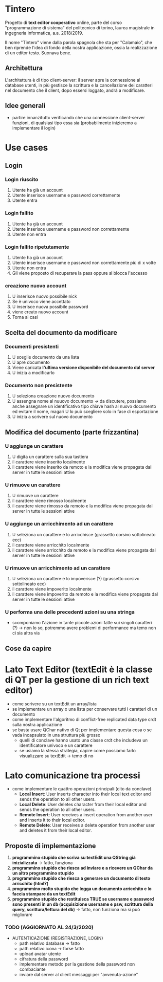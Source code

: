 # Tintero

Progetto di **text editor cooperativo** online, parte del corso "programmazione di sistema" del politecnico di torino, laurea magistrale in ingegneria informatica, a.a. 2018/2019.

Il nome "Tintero" viene dalla parola spagnola che sta per "Calamaio", che ben riprende l'idea di fondo della nostra applicazione, ossia la realizzazione di un editor testo. Suonava bene. 


## Architettura

L'architettura è di tipo client-server: il server apre la connessione al database utenti, in più gestisce la scrittura e la cancellazione dei caratteri nel documento che il client, dopo essersi loggato, andrà a modificare.

## Idee generali

- partire innanzitutto verificando che una connessione client-server funzioni, di qualsiasi tipo essa sia (probabilmente inizieremo a implementare il login)


# Use cases
## Login
### Login riuscito
1. Utente ha già un account
2. Utente inserisce username e password correttamente
3. Utente entra

### Login fallito
1. Utente ha già un account
2. Utente inserisce username e password non correttamente
3. Utente non entra

### Login fallito ripetutamente
1. Utente ha già un account
2. Utente inserisce username e password non correttamente più di x volte
3. Utente non entra
4. Gli viene proposto di recuperare la pass oppure si blocca l'accesso

### creazione nuovo account
1. U inserisce nuovo possibile nick
2. Se è univoco viene accettato
3. U inserisce nuova possibile password
4. viene creato nuovo account
5. Torna ai casi 

## Scelta del documento da modificare
### Documenti presistenti
1. U sceglie documento da una lista
2. U apre documento 
3. Viene caricata **l'ultima versione disponibile del documento dal server**
4. U inizia a modificarlo

### Documento non presistente
1. U seleziona creazione nuovo documento
2. U assengna nome al nuuovo documento -> da discutere, possiamo anche assegnare un identificativo tipo chiave hash al nuovo documento ed evitare il nome, magari U lo può scegliere solo in fase di esportazione
3. U inizia a scrivere sul nuovo documento

## Modifica del documento (parte frizzantina)
### U aggiunge un carattere
1. U digita un carattere sulla sua tastiera
2. il carattere viene inserito localmente
3. il carattere viene inserito da remoto e la modifica viene propagata dal server in tutte le sessioni attive

### U rimuove un carattere
1. U rimuove un carattere
2. il carattere viene rimosso localmente
3. il carattere viene rimosso da remoto e la modifica viene propagata dal server in tutte le sessioni attive

### U aggiunge un arricchimento ad un carattere
1. U seleziona un carattere e lo arricchisce (grassetto corsivo sottolineato ecc)
2. il carattere viene arricchito localmente
3. il carattere viene arricchito da remoto e la modifica viene propagata dal server in tutte le sessioni attive

### U rimuove un arricchimento ad un carattere
1. U seleziona un carattere e lo impoverisce (?) (grassetto corsivo sottolineato ecc)
2. il carattere viene impoverito localmente
3. il carattere viene impoverito da remoto e la modifica viene propagata dal server in tutte le sessioni attive

### U performa una delle precedenti azioni su una stringa
* scomponiamo l'azione in tante piccole azioni fatte sui singoli caratteri (?) -> non lo so, potremmo avere problemi di performance ma temo non ci sia altra via


## Cose da capire
# Lato Text Editor (textEdit è la classe di QT per la gestione di un rich text editor)
+ come scrivere su un textEdit un array/lista
+ se implementare un array o una lista per conservare tutti i caratteri di un documento
+ come implementare l'algoritmo di conflict-free replicated data type crdt sulla nostra applicazione
+ se basta usare QChar nativo di Qt per implementare questa cosa o se vada incapsulato in una struttura più grosso 
	* quelli di conclave hanno usato una classe crdt che includeva un identificatore univoco e un carattere
	* se usiamo la stessa strategia, capire come possiamo farlo visualizzare su textEdit -> temo di no 


# Lato comunicazione tra processi
+ come implementare le quattro operazioni principali (cito da conclave)
    * **Local Insert**: User inserts character into their local text editor and sends the operation to all other users.
    * **Local Delete**: User deletes character from their local editor and sends the operation to all other users.
    * **Remote Insert**: User receives a insert operation from another user and inserts it to their local editor.
    * **Remote Delete**: User receives a delete operation from another user and deletes it from their local editor.


## Proposte di implementazione
1. **programmino stupido che scriva su textEdit una QString già inizializzata** -> fatto, funziona 
2. **programmino stupido che riesca ad inviare e a ricevere un QChar da un altro programmino stupido**
3. **programmino stupido che riesca a generare un documento di testo arricchito (html?)**
4. **programmino molto stupido che legga un documento arricchito e lo faccia stampare da un textEdit**
5. **programmino stupido che restituisca TRUE se username e password sono presenti in un db (acquisizione username e psw, scrittura della query, scrittura/lettura del db)** -> fatto, non funziona ma si può migliorare

### **TODO (AGGIORNATO AL 24/3/2020)**

+ AUTENTICAZIONE (REGISTRAZIONE, LOGIN)
 	* path relativo database -> fatto
 	* path relativo icona -> forse fatto
 	* upload avatar utente
 	* cifratura della password
 	* implementare metodo per la gestione della password non combaciante
 	* inviare dal server al client messaggi per "avvenuta-azione"

